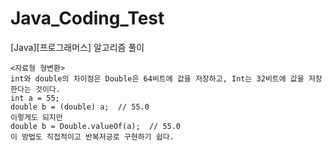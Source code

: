 # Java_Coding_Test
[Java][프로그래머스] 알고리즘 풀이

```
<자료형 형변환>   
int와 double의 차이점은 Double은 64비트에 값을 저장하고, Int는 32비트에 값을 저장한다는 것이다.
int a = 55;
double b = (double) a;  // 55.0
이렇게도 되지만
double b = Double.valueOf(a);  // 55.0
이 방법도 직접적이고 반복저긍로 구현하기 쉽다.
```
